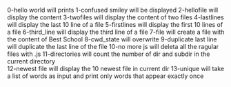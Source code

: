 0-hello world will prints
1-confused smiley will be displayed 
2-hellofile will display the content 
3-twofiles will display the content of two files
4-lastlines will display the last 10 line of a file
5-firstlines will display the first 10 lines of a file
6-third_line will display the third line of a file
7-file will create a file with the content of Best School
8-cwd_state will overwrite
9-duplicate last line will duplicate the last line of the file 
10-no more js will deleta all the ragular files with .js
11-directories will count the number of dir and subdir in the current directory  
12-newest file will display the 10 newest file in current dir 
13-unique will take a list of words as input and print only words that appear exactly once  

